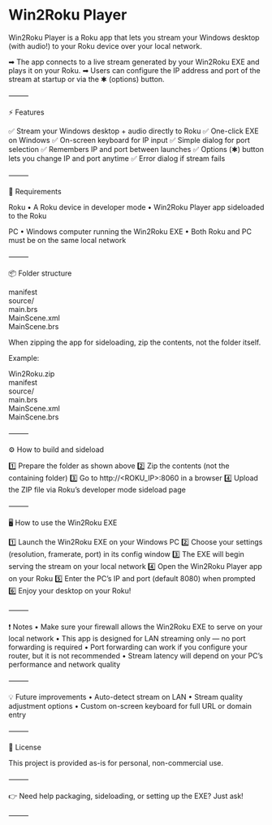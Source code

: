 
# Win2Roku Player

Win2Roku Player is a Roku app that lets you stream your Windows desktop (with audio!) to your Roku device over your local network.

➡ The app connects to a live stream generated by your Win2Roku EXE and plays it on your Roku.
➡ Users can configure the IP address and port of the stream at startup or via the ✱ (options) button.

⸻

⚡ Features

✅ Stream your Windows desktop + audio directly to Roku
✅ One-click EXE on Windows
✅ On-screen keyboard for IP input
✅ Simple dialog for port selection
✅ Remembers IP and port between launches
✅ Options (✱) button lets you change IP and port anytime
✅ Error dialog if stream fails

⸻

🚀 Requirements

Roku
	•	A Roku device in developer mode
	•	Win2Roku Player app sideloaded to the Roku

PC
	•	Windows computer running the Win2Roku EXE
	•	Both Roku and PC must be on the same local network

⸻

📦 Folder structure

manifest  
source/  
  main.brs  
  MainScene.xml  
  MainScene.brs  

When zipping the app for sideloading, zip the contents, not the folder itself.

Example:

Win2Roku.zip  
  manifest  
  source/  
    main.brs  
    MainScene.xml  
    MainScene.brs  


⸻

⚙ How to build and sideload

1️⃣ Prepare the folder as shown above
2️⃣ Zip the contents (not the containing folder)
3️⃣ Go to http://<ROKU_IP>:8060 in a browser
4️⃣ Upload the ZIP file via Roku’s developer mode sideload page

⸻

🖥 How to use the Win2Roku EXE

1️⃣ Launch the Win2Roku EXE on your Windows PC
2️⃣ Choose your settings (resolution, framerate, port) in its config window
3️⃣ The EXE will begin serving the stream on your local network
4️⃣ Open the Win2Roku Player app on your Roku
5️⃣ Enter the PC’s IP and port (default 8080) when prompted
6️⃣ Enjoy your desktop on your Roku!

⸻

❗ Notes
	•	Make sure your firewall allows the Win2Roku EXE to serve on your local network
	•	This app is designed for LAN streaming only — no port forwarding is required
	•	Port forwarding can work if you configure your router, but it is not recommended
	•	Stream latency will depend on your PC’s performance and network quality

⸻

💡 Future improvements
	•	Auto-detect stream on LAN
	•	Stream quality adjustment options
	•	Custom on-screen keyboard for full URL or domain entry

⸻

📝 License

This project is provided as-is for personal, non-commercial use.

⸻

👉 Need help packaging, sideloading, or setting up the EXE? Just ask!

⸻